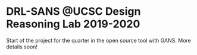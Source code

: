 # DRL-SANS @UCSC Design Reasoning Lab 2019-2020
Start of the project for the quarter in the open source tool with GANS. More details soon!
